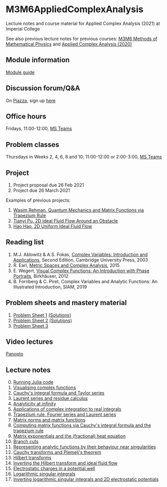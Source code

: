# M3M6AppliedComplexAnalysis
Lecture notes and course material for Applied Complex Analysis (2021) at Imperial College

See also previous lecture notes for previous courses: [M3M6 Methods of Mathematical Physics](https://github.com/dlfivefifty/M3M6MethodsOfMathematicalPhysics) and [Applied Complex Analysis (2020)](https://github.com/dlfivefifty/M3M6AppliedComplexAnalysis)

## Module information

[Module guide](notes/ModuleGuide.pdf)

## Discussion forum/Q&A

On [Piazza](https://www.piazza.com/imperial.ac.uk/spring2021/appliedcomplexanalysis2021/home), sign up [here](https://www.piazza.com/imperial.ac.uk/spring2021/appliedcomplexanalysis2021)

## Office hours

Fridays, 11:00-12:00, [MS Teams](https://teams.microsoft.com/l/team/19%3a48e62f0e196348b68e070b9e9b4e66f7%40thread.tacv2/conversations?groupId=04eef181-b621-4c5d-a09a-737ac806f2c8&tenantId=2b897507-ee8c-4575-830b-4f8267c3d307)

## Problem classes

Thursdays in Weeks 2, 4, 6, 8 and 10; 11:00-12:00 or 2:00-3:00, [MS Teams](https://teams.microsoft.com/l/team/19%3a48e62f0e196348b68e070b9e9b4e66f7%40thread.tacv2/conversations?groupId=04eef181-b621-4c5d-a09a-737ac806f2c8&tenantId=2b897507-ee8c-4575-830b-4f8267c3d307)

## Project

1. Project proposal due 26 Feb 2021
2. Project due 26 March 2021

Examples of previous projects:

1. [Wasim Rehman, Quantum Mechanics and Matrix Functions via Trapezium Rule](projects/Rehman.pdf)
2. [Tianyi Pu, 2D Ideal Fluid Flow Around an Obstacle](projects/Pu.pdf)
3. [Hao Hao, 2D Uniform Ideal Fluid Flow](projects/HaoHao.pdf)

## Reading list

1. M.J. Ablowitz & A.S. Fokas, [Complex Variables: Introduction and Applications](https://www.imperial.ac.uk/admin-services/library/), Second Edition, Cambridge University Press, 2003
2. R. Earl, [Metric Spaces and Complex Analysis](https://courses.maths.ox.ac.uk/node/view_material/5392), 2015
3. E. Wegert, [Visual Complex Functions: An Introduction with Phase Portraits](https://www.imperial.ac.uk/admin-services/library/), Birkhäuser, 2012
4.  B. Fornberg & C. Piret, Complex Variables and Analytic Functions: An Illustrated Introduction, SIAM, 2019

## Problem sheets and mastery material

1. [Problem Sheet 1](sheets/Sheet1.pdf) [(Solutions)](sheets/Solutions1.pdf)
2. [Problem Sheet 2](sheets/Sheet2.pdf) [(Solutions)](sheets/Solutions2.pdf)
3. [Problem Sheet 3](sheets/Sheet3.pdf)

## Video lectures

[Panopto](https://www.imperial.ac.uk/admin-services/ict/self-service/teaching-learning/panopto/panopto-student-user-guide/)

## Lecture notes

0. [Running Julia code](notes/Lecture0.pdf)
1. [Visualising complex functions](notes/Lecture1.pdf)
2. [Cauchy's integral formula and Taylor series](notes/Lecture2.pdf)
3. [Laurent series and residue calculus](notes/Lecture3.pdf)
4. [Analyticity at infinity](notes/Lecture4.pdf)
5. [Applications of complex integration to real integrals](notes/Lecture5.pdf)
6. [Trapezium rule, Fourier series and Laurent series](notes/Lecture6.pdf)
7. [Matrix norms and matrix functions](notes/Lecture7.pdf)
8. [Computing matrix functions via Cauchy's integral formula and the trapezium rule](notes/Lecture8.pdf)
9. [Matrix exponentials and the (fractional) heat equation](notes/Lecture9.pdf)
10. [Branch cuts](notes/Lecture10.pdf)
11. [Representing analytic functions by their behaviour near singularities](notes/Lecture11.pdf)
12. [Cauchy transforms and Plemelj's theorem](notes/Lecture12.pdf)
13. [Hilbert transforms](notes/Lecture13.pdf)
14. [Inverting the Hilbert transform and ideal fluid flow](notes/Lecture14.pdf)
15. [Electrostatic charges in a potential well](notes/Lecture15.pdf)
16. [Logarithmic singular integrals](notes/Lecture16.pdf)
17. [Inverting logarithmic singular integrals and 2D electrostatic potentials](notes/Lecture17.pdf)
